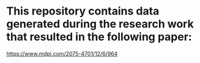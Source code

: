 # This repository contains data generated during the research work that resulted in the following paper:
https://www.mdpi.com/2075-4701/12/6/964
